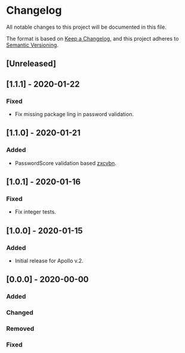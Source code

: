 # Changelog

All notable changes to this project will be documented in this file.

The format is based on [Keep a Changelog](https://keepachangelog.com/en/1.0.0/),
and this project adheres to [Semantic Versioning](https://semver.org/spec/v2.0.0.html).

## [Unreleased]

## [1.1.1] - 2020-01-22

### Fixed

- Fix missing package ling in password validation.

## [1.1.0] - 2020-01-21

### Added

- PasswordScore validation based [zxcvbn](https://github.com/dropbox/zxcvbn).

## [1.0.1] - 2020-01-16

### Fixed

- Fix integer tests.

## [1.0.0] - 2020-01-15

### Added

- Initial release for Apollo v.2.

## [0.0.0] - 2020-00-00

### Added

### Changed

### Removed

### Fixed
